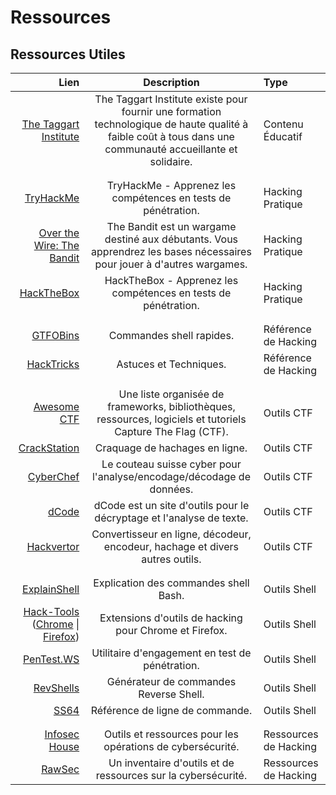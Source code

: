 # Ressources

## Ressources Utiles

Lien | Description | Type
---: | :---: | :---
[The Taggart Institute](https://taggartinstitute.org/) | The Taggart Institute existe pour fournir une formation technologique de haute qualité à faible coût à tous dans une communauté accueillante et solidaire. | Contenu Éducatif
||
||
[TryHackMe](https://tryhackme.com) | TryHackMe - Apprenez les compétences en tests de pénétration. | Hacking Pratique
[Over the Wire: The Bandit](https://overthewire.org/wargames/bandit) | The Bandit est un wargame destiné aux débutants. Vous apprendrez les bases nécessaires pour jouer à d'autres wargames. | Hacking Pratique
[HackTheBox](https://hackthebox.eu) | HackTheBox - Apprenez les compétences en tests de pénétration. | Hacking Pratique
||
||
[GTFOBins](https://gtfobins.github.io) | Commandes shell rapides. | Référence de Hacking
[HackTricks](https://book.hacktricks.xyz/) | Astuces et Techniques. | Référence de Hacking
||
||
[Awesome CTF](https://apsdehal.in/awesome-ctf) | Une liste organisée de frameworks, bibliothèques, ressources, logiciels et tutoriels Capture The Flag (CTF). | Outils CTF
[CrackStation](https://crackstation.net) | Craquage de hachages en ligne. | Outils CTF
[CyberChef](https://gchq.github.io/CyberChef) | Le couteau suisse cyber pour l'analyse/encodage/décodage de données. | Outils CTF
[dCode](https://www.dcode.fr/en) | dCode est un site d'outils pour le décryptage et l'analyse de texte. | Outils CTF
[Hackvertor](https://hackvertor.co.uk/public) | Convertisseur en ligne, décodeur, encodeur, hachage et divers autres outils. | Outils CTF
||
||
[ExplainShell](https://explainshell.com) | Explication des commandes shell Bash. | Outils Shell
[Hack-Tools](https://github.com/LasCC/Hack-Tools) ([Chrome](https://chrome.google.com/webstore/detail/hack-tools/cmbndhnoonmghfofefkcccljbkdpamhi) \| [Firefox](https://addons.mozilla.org/en-US/firefox/addon/hacktools/)) | Extensions d'outils de hacking pour Chrome et Firefox. | Outils Shell
[PenTest.WS](https://pentest.ws) | Utilitaire d'engagement en test de pénétration. | Outils Shell
[RevShells](https://www.revshells.com) | Générateur de commandes Reverse Shell. | Outils Shell
[SS64](https://ss64.com) | Référence de ligne de commande. | Outils Shell
||
||
[Infosec House](https://infosec.house) | Outils et ressources pour les opérations de cybersécurité. | Ressources de Hacking
[RawSec](https://inventory.rawsec.ml/overview.html) | Un inventaire d'outils et de ressources sur la cybersécurité. | Ressources de Hacking

<script defer data-domain="infosecstreams.github.io" src="https://p.infosecstreams.com/js/plausible.outbound-links.js"></script>
<script src="https://cdnjs.cloudflare.com/ajax/libs/font-awesome/6.4.0/js/brands.min.js" integrity="sha512-KYlRezs7yAa59UnX6zAvY7I96Te02kycQn02Sr6FU/fBpxcXAwumRe5DHVrqVnWTt9HY/PktrAPZzSe9UE1Yxg==" crossorigin="anonymous" referrerpolicy="no-referrer"></script>
<script src="https://cdnjs.cloudflare.com/ajax/libs/font-awesome/6.4.0/js/solid.min.js" integrity="sha512-apZ8JDL5kA1iqvafDdTymV4FWUlJd8022mh46oEMMd/LokNx9uVAzhHk5gRll+JBE6h0alB2Upd3m+ZDAofbaQ==" crossorigin="anonymous" referrerpolicy="no-referrer"></script>
<script src="https://cdnjs.cloudflare.com/ajax/libs/font-awesome/6.4.0/js/fontawesome.min.js" integrity="sha512-c41hNYfKMuxafVVmh5X3N/8DiGFFAV/tU2oeNk+upk/dfDAdcbx5FrjFOkFhe4MOLaKlujjkyR4Yn7vImrXjzQ==" crossorigin="anonymous" referrerpolicy="no-referrer"></script>
